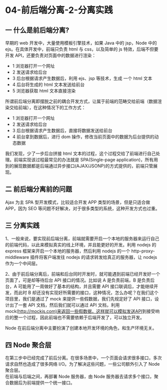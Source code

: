 # 04-前后端分离-2-分离实践

## 一 什么是前后端分离?

早期的 web 开发中，大量使用模板引擎技术，如果 Java 中的 jsp，Node 中的 ejs。在具体开发中，前端只负责 html 与 css，以及简单的 js 特效，后端不但要开发 API，还要负责对页面中的数据进行渲染：

- 1 浏览器打开一个网址
- 2 发送请求给后台
- 3 后台根据请求产生数据后，利用 ejs、jsp 等技术，生成 一个 html 文本
- 4 后台将生成的 html 文本发送给前台
- 5 浏览器获取 html 文本直接渲染

所谓前后端分离即摆脱之前的耦合开发方式，让属于前端的范畴交给前端（数据渲染交给前端），在这种情况下的工作方式：

- 1 浏览器打开一个网址
- 2 发送请求给后台
- 3 后台根据请求产生数据后，直接将数据发送给前台
- 4 前台拿到数据后，进行 dom 操作，修改当前页面中的数据为后台提供的动态数据

我们发现，少了一步后台拼接 html 文本的过程，这个过程交给了前端进行自己处理。前端实现该过程最常见的办法就是 SPA(Single-page application)，所有用到的展现数据都是后端通过异步接口(AJAX/JSONP)的方式提供的，前端只管展现。

## 二 前后端分离前的问题

Ajax 为主 SPA 型开发模式，比较适合开发 APP 类型的场景，但是只适合做 APP，因为 SEO 等问题不好解决，对于很多类型的系统，这种开发方式也过重。

## 三 分离实践

1、一般来说，要实现前后端分离，前端就需要开启一个本地的服务器来运行自己的前端代码，以此来模拟真实的线上环境，并且能更好的开发。利用 nodejs 的 express 框架来开启一个本地的服务器，然后利用 nodejs 的一个 http-proxy-middleware 插件将客户端发往 nodejs 的请求转发给真正的服务器，让 nodejs 作为一个中间层。

2、由于前后端分离后，前端和后台同时开发时，就可能遇到前端已经开发好一个页面了，可是却等待后台 API 接口的情况。比如说 A 是负责前端，B 是负责后台，A 可能用了一周做好了基本的结构，并且需要 API 接口联调后，才能继续开发，而此时 B 却还没有实现好所需要的接口，这种情况，怎么办呢？在我们这个项目里，我们是通过了 mock 来提供一些假数据，我们先规定好了 API 接口，设计出了一套 API 文档，然后我们就可以通过 API 文档，利用 mock(<http://mockjs.com)来返回一些假数据，这样就可以模拟发送API>到接受响应的整一个过程，因此前端也不需要依赖于后端开发了，可以独立开发。

Node 在前后端分离中主要扮演了创建本地开发环境的角色，和生产环境无关。

## 四 Node 聚合层

在第三步中已经完成了前后分离。在很多场景中，一个页面会请求很多接口，多次请求自然也造成了很多网络 I/O。为了解决这些问题，一些公司额外引入了 Node 聚合层。  
在前端与后端之间，再部署 Node 服务器，由 Node 服务器去请求多个接口，聚合数据后为前端提供一个统一接口。
